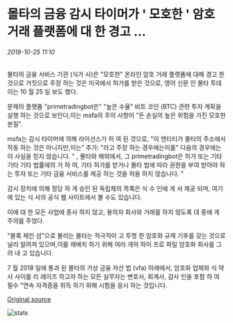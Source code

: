 # 몰타의 금융 감시 타이머가 ' 모호한 ' 암호 거래 플랫폼에 대 한 경고 ...

###### 2018-10-25 11:10

몰타의 금융 서비스 기관 (식가 사)은 "모호한" 온라인 암호 거래 플랫폼에 대해 경고 한 것으로 거짓으로 주장 하는 것은 미국에서 허가를 받은 것으로, 영어 신문 인 몰타 투데이는 10 월 25 일 보도 했다.

문제의 플랫폼 "primetradingbot은" "높은 수율" 비트 코인 (BTC) 관련 투자 계획을 실행 하는 것으로 보인다,이는 msfa의 주의 사항이 "돈 손실의 높은 위험을 가진 모호한 본질".

msfa는 감시 타이머에 의해 라이선스가 허 여 된 것으로, "이 엔티티가 몰타의 주소에서 작동 하는 것은 아니지만,이는" 추가: "라고 주장 하는 경우에는이를" 다음의 경우에는이 사실을 믿지 않습니다. " , 몰타와 해외에서, 그 primetradingbot은 허가 또는 기타 기타 기타 법률에의 거 하 여, 기타 허가를 받거나 몰타 법에 따라 권한을 부여 받아야 하는 투자 또는 기타 금융 서비스를 제공 하는 것을 허용 하지 않습니다. "

감시 장치에 의해 정당 하 게 승인 된 독립체의 목록은 식 수 인에 게 서 제공 되며, 여기에 있는 식 사의 공식 웹 사이트에서 볼 수도 있습니다.

이에 대 한 모든 사업에 종사 하지 않고, 용의자 회사와 거래를 하지 않도록 대 중에 게 주의를 주었다.

"블록 체인 섬"으로 불리는 몰타는 적극적이 고 투명 한 암호화 규제 기후를 갖는 것으로 널리 알려져 있으며,이를 재배치 하기 위해 여러 개의 하이 프로 파일 암호화 회사를 그려 내 고 있습니다.

7 월 2018 일에 통과 된 몰타의 가상 금융 자산 법 (vfa) 아래에서, 암호화 업체와 식 약 사 사이를 리 레이즈 하고자 하는 모든 실무자는 변호사, 회계사, 감사 인을 포함 하 여 필수 "연속 자격증을 취득 하기 위해 시험을 응시 하는 것입니다.

[Original source](https://cointelegraph.com/news/maltas-financial-watchdog-warns-against-dubious-crypto-trading-platform)

![stats](https://c.statcounter.com/11760860/0/a89fa40b/1/ "stats")